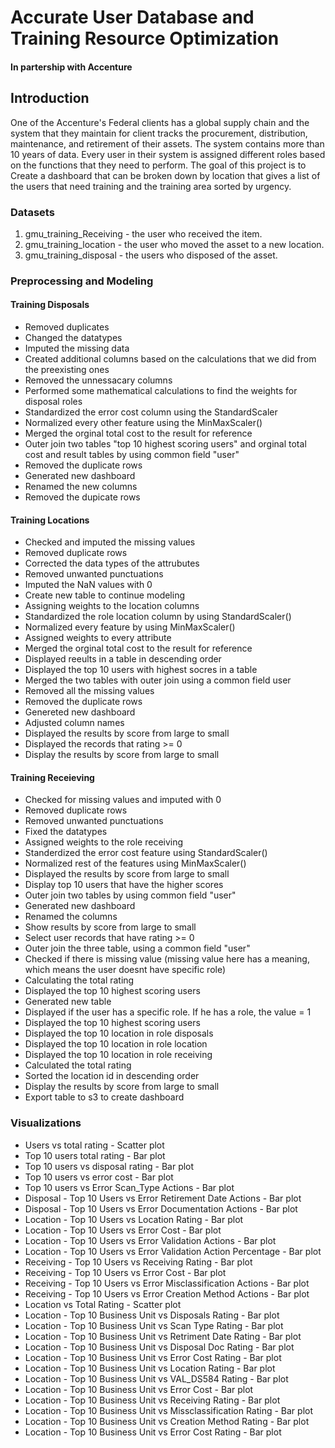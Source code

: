 # Accurate User Database and Training Resource Optimization
#### In partership with Accenture

## Introduction
One of the Accenture's Federal clients has a global supply chain and the system that they maintain for client tracks the procurement, distribution, maintenance, and retirement of their assets. The system contains more than 10 years of data. Every user in their system is assigned different roles based on the functions that they need to perform. The goal of this project is to Create a dashboard that can be broken down by location that gives a list of the users that need training and the training area sorted by urgency.

### Datasets
1.  gmu_training_Receiving - the user who received the item. 
2. 	gmu_training_location - the user who moved the asset to a new location. 
3. 	gmu_training_disposal - the users who disposed of the asset.


### Preprocessing and Modeling

#### Training Disposals
* Removed duplicates
* Changed the datatypes
* Imputed the missing data
* Created additional columns based on the calculations that we did from the preexisting ones
* Removed the unnessacary columns
* Performed some mathematical calculations to find the weights for disposal roles
* Standardized the error cost column using the StandardScaler
* Normalized every other feature using the MinMaxScaler()
* Merged the orginal total cost to the result for reference
* Outer join two tables "top 10 highest scoring users" and orginal total cost and result tables by using common field "user"
* Removed the duplicate rows
* Generated new dashboard
* Renamed the new columns
* Removed the dupicate rows

#### Training Locations
* Checked and imputed the missing values
* Removed duplicate rows
* Corrected the data types of the attrubutes
* Removed unwanted punctuations
* Imputed the NaN values with 0
* Create new table to continue modeling
* Assigning weights to the location columns
* Standardized the role location column by using StandardScaler()
* Normalized every feature by using MinMaxScaler()
* Assigned weights to every attribute
* Merged the orginal total cost to the result for reference
* Displayed reeults in a table in descending order
* Displayed the top 10 users with highest socres in a table
* Merged the two tables with outer join using a common field user
* Removed all the missing values
* Removed the duplicate rows
* Genereted new dashboard
* Adjusted column names
* Displayed the results by score from large to small
* Displayed the records that rating >= 0
* Display the results by score from large to small

#### Training Receieving
* Checked for missing values and imputed with 0
* Removed duplicate rows
* Removed unwanted punctuations
* Fixed the datatypes
* Assigned weights to the role receiving
* Standerdized the error cost feature using StandardScaler()
* Normalized rest of the features using MinMaxScaler()
* Displayed the results by score from large to small
* Display top 10 users that have the higher scores
* Outer join two tables by using common field "user"
* Generated new dashboard
* Renamed the columns
* Show results by score from large to small
* Select user records that have rating >= 0
* Outer join the three table, using a common field "user"
* Checked if there is missing value (missing value here has a meaning, which means the user doesnt have specific role)
* Calculating the total rating
* Displayed the top 10 highest scoring users
* Generated new table
* Displayed if the user has a specific role. If he has a role, the value = 1
* Displayed the top 10 highest scoring users
* Displayed the top 10 location in role disposals
* Displayed the top 10 location in role location
* Displayed the top 10 location in role receiving
* Calculated the total rating
* Sorted the location id in descending order
* Display the results by score from large to small
* Export table to s3 to create dashboard

### Visualizations

* Users vs total rating - Scatter plot
* Top 10 users total rating - Bar plot
* Top 10 users vs disposal rating - Bar plot
* Top 10 users vs error cost - Bar plot
* Top 10 users vs Error Scan_Type Actions - Bar plot
* Disposal - Top 10 Users vs Error Retirement Date Actions - Bar plot
* Disposal - Top 10 Users vs Error Documentation Actions - Bar plot
* Location - Top 10 Users vs Location Rating - Bar plot
* Location - Top 10 Users vs Error Cost - Bar plot
* Location - Top 10 Users vs Error Validation Actions - Bar plot
* Location - Top 10 Users vs Error Validation Action Percentage - Bar plot
* Receiving - Top 10 Users vs Receiving Rating - Bar plot
* Receiving - Top 10 Users vs Error Cost - Bar plot
* Receiving - Top 10 Users vs Error Misclassification Actions - Bar plot
* Receiving - Top 10 Users vs Error Creation Method Actions - Bar plot
* Location vs Total Rating - Scatter plot
* Location - Top 10 Business Unit vs Disposals Rating - Bar plot
* Location - Top 10 Business Unit vs Scan Type Rating - Bar plot
* Location - Top 10 Business Unit vs Retriment Date Rating - Bar plot
* Location - Top 10 Business Unit vs Disposal Doc Rating - Bar plot 
* Location - Top 10 Business Unit vs Error Cost Rating - Bar plot
* Location - Top 10 Business Unit vs Location Rating - Bar plot
* Location - Top 10 Business Unit vs VAL_DS584 Rating - Bar plot
* Location - Top 10 Business Unit vs Error Cost - Bar plot
* Location - Top 10 Business Unit vs Receiving Rating - Bar plot
* Location - Top 10 Business Unit vs Missclassification Rating - Bar plot
* Location - Top 10 Business Unit vs Creation Method Rating - Bar plot
* Location - Top 10 Business Unit vs Error Cost Rating - Bar plot
